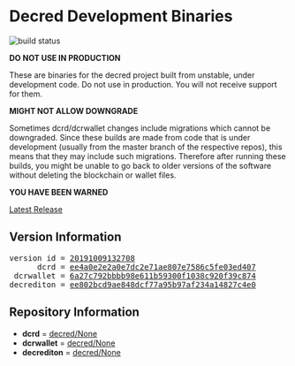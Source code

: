 
# Decred Development Binaries

![build status](https://github.com/matheusd/decred-weekly-builds/actions/workflows/decrediton.yml/badge.svg)


**DO NOT USE IN PRODUCTION**

These are binaries for the decred project built from unstable, under development
code. Do not use in production. You will not receive support for them.

**MIGHT NOT ALLOW DOWNGRADE**

Sometimes dcrd/dcrwallet changes include migrations which cannot be downgraded.
Since these builds are made from code that is under development (usually from
the master branch of the respective repos), this means that they may include such
migrations. Therefore after running these builds, you might be unable to go back
to older versions of the software without deleting the blockchain or wallet
files.

**YOU HAVE BEEN WARNED**

[Latest Release](https://github.com/matheusd/decred-weekly-builds/releases/latest)

## Version Information

<pre>
version id = <a href="https://github.com/matheusd/decred-weekly-builds/releases/tag/v20191009132708">20191009132708</a>
      dcrd = <a href="https://github.com/decred/dcrd/commits/ee4a0e2e2a0e7dc2e71ae807e7586c5fe03ed407">ee4a0e2e2a0e7dc2e71ae807e7586c5fe03ed407</a>
 dcrwallet = <a href="https://github.com/decred/dcrwallet/commits/6a27c792bbbb98e611b59300f1038c920f39c874">6a27c792bbbb98e611b59300f1038c920f39c874</a>
decrediton = <a href="https://github.com/decred/decrediton/commits/ee802bcd9ae848dcf77a95b97af234a14827c4e0">ee802bcd9ae848dcf77a95b97af234a14827c4e0</a>
</pre>

## Repository Information

- **dcrd** = [decred/None](https://github.com/decred/dcrd)
- **dcrwallet** = [decred/None](https://github.com/decred/dcrwallet)
- **decrediton** = [decred/None](https://github.com/decred/decrediton)


